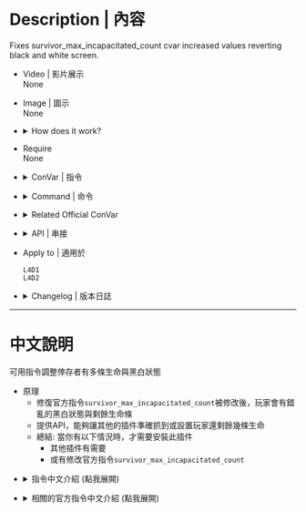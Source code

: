 # Description | 內容
Fixes survivor_max_incapacitated_count cvar increased values reverting black and white screen.

* Video | 影片展示
<br/>None

* Image | 圖示
<br/>None

* <details><summary>How does it work?</summary>

	* Fixed incorrectly set black/white when official cvar ```survivor_max_incapacitated_count != 2```, [see here](https://forums.alliedmods.net/showthread.php?t=313645)
	* Provide natives api for other plugins to get accurate revive counts.
</details>

* Require
<br/>None

* <details><summary>ConVar | 指令</summary>

	* cfg/sourcemod/l4d_heartbeat.cfg
		```php
		// 0=Plugin off, 1=Plugin on.
		l4d_heartbeat_enable "1"
		```
</details>

* <details><summary>Command | 命令</summary>

	None
</details>

* <details><summary>Related Official ConVar</summary>

	```php
	// How many times you can be incapacitated instead of killed (default: 2)
	sm_cvar survivor_max_incapacitated_count 2
	```
</details>

* <details><summary>API | 串接</summary>

	* [l4d_heartbeat.inc](scripting\include\l4d_heartbeat.inc)
		```php
		library name: l4d_heartbeat
		```
</details>

* Apply to | 適用於
	```
	L4D1
	L4D2
	```

* <details><summary>Changelog | 版本日誌</summary>

	* v1.0h (2024-10-3)
		* Remove useless and unnecessary cvars, cmds
		* Remove useless codes locking "survivor_max_incapacitated_count" cvar
		* Fixed not working if other plugin using ```FakeClientCommand(client, "give health");```
		* Fixed no ff damage to player after has incapacitated once
		* Add include file

	* Original
		* [Original plugin](https://forums.alliedmods.net/showthread.php?t=322132)
</details>

- - - -
# 中文說明
可用指令調整倖存者有多條生命與黑白狀態

* 原理
	* 修復官方指令```survivor_max_incapacitated_count```被修改後，玩家會有錯亂的黑白狀態與剩餘生命條
	* 提供API，能夠讓其他的插件準確抓到或設置玩家還剩餘幾條生命
	* 總結: 當你有以下情況時，才需要安裝此插件
		* 其他插件有需要
		* 或有修改官方指令```survivor_max_incapacitated_count```
</details>

* <details><summary>指令中文介紹 (點我展開)</summary>

	* cfg/sourcemod/l4d_heartbeat.cfg
		```php
		// 0=關閉插件, 1=啟動插件
		l4d_heartbeat_enable "1"
		```
</details>

* <details><summary>相關的官方指令中文介紹 (點我展開)</summary>

	```php
	// 倖存者死亡之前可以倒地多少次? (預設: 2)
	// 倒地超過該次數即為黑白狀態
	sm_cvar survivor_max_incapacitated_count 2
	```
</details>